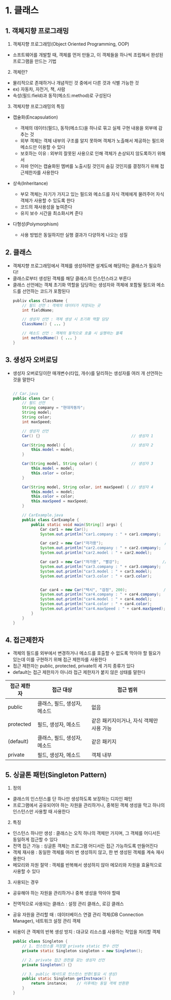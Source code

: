 # 1. 클래스

## 1. 객체지향 프로그래밍

1. 객체지향 프로그래밍(Object Oriented Programming, OOP)
- 소프트웨어를 개발할 때, 객체를 먼저 만들고, 이 객체들을 하나씩 조립해서 완성된 프로그램을 만드는 기법 

2. 객체란?
- 물리적으로 존재하거나 개념적인 것 중에서 다른 것과 식별 가능한 것 
- ex) 자동차, 자전거, 책, 사람
- 속성(필드:field)과 동작(메소드:method)로 구성된다

3. 객체지향 프로그래밍의 특징

- 캡슐화(Encapsulation) 
    - 객체의 데이터(필드), 동작(메소드)을 하나로 묶고 실제 구현 내용을 외부에 감추는 것 
    - 외부 객체는 객체 내부의 구조를 알지 못하며 객체가 노출해서 제공하는 필드와 메소드만 이용할 수 있다
    - 보호하는 이유 : 외부의 잘못된 사용으로 인해 객체가 손상되지 않도록하기 위해서
    - 자바 언어는 캡슐화된 멤버를 노출시킬 것인지 숨길 것인지를 결정하기 위해 접근제한자를 사용한다

- 상속(Inheritance)
    - 부모 객체는 자기가 가지고 있는 필드와 메소드를 자식 객체에게 물려주어 자식 객체가 사용할 수 있도록 한다
    - 코드의 재사용성을 높여준다
    - 유지 보수 시간을 최소화시켜 준다

- 다형성(Polymorphism)
    - 사용 방법은 동일하지만 실행 결과가 다양하게 나오는 성질


## 2. 클래스

- 객체지향 프로그래밍에서 객체를 생성하려면 설계도에 해당하는 클래스가 필요하다!
- 클래스로부터 생성된 객체를 해당 클래스의 인스턴스라고 부른다
- 클래스 선언에는 객체 초기화 역할을 담당하는 생성자와 객체에 포함될 필드와 메소드를 선언하는 코드가 포함된다
    ``` java
    publiv class ClassName {
        // 필드 선언 : 객체의 데이터가 저장되는 곳
        int fieldName;

        // 생성자 선언 : 객체 생성 시 초기화 역할 담당
        ClassName() { ... }

        // 메소드 선언 : 객체의 동작으로 호출 시 실행하는 블록
        int methodName() { ... }
    }

## 3. 생성자 오버로딩

- 생성자 오버로딩이란 매개변수(타입, 개수)를 달리하는 생성자를 여러 개 선언하는 것을 말한다

    ``` java

    // Car.java
    public class Car {
        // 필드 선언
        String company = "현대자동차";
        String model;
        String color;
        int maxSpeed;

        // 생성자 선언
        Car() {}                                        // 생성자 1

        Car(String model) {                             // 생성자 2
            this.model = model;
        }

        Car(String model, String color) {               // 생성자 3
            this.model = model;
            this.color = color;
        }

        Car(String model, String color, int maxSpeed) { // 생성자 4
            this.model = model;
            this.color = color;
            this.maxSpeed = maxSpeed;
        }

        // CarExample.java
        public class CarExample {
            public static void main(String[] args) {
                Car car1 = new Car();                                   // 생성자 1
                System.out.println("car1.company : " + car1.company);

                Car car2 = new Car("자가용");                           // 생성자 2
                System.out.println("car2.company : " + car2.company);
                System.out.println("car2.model : " + car2.model);

                Car car3 = new Car("자가용", "빨강");                   // 생성자 3
                System.out.println("car3.company : " + car3.company);
                System.out.println("car3.model : " + car3.model);
                System.out.println("car3.color : " + car3.color);


                Car car4 = new Car("택시", "검정", 200);                // 생성자 4
                System.out.println("car4.company : " + car4.company);
                System.out.println("car4.model : " + car4.model);
                System.out.println("car4.color : " + car4.color);
                System.out.println("car4.maxSpeed : " + car4.maxSpeed);
            }
        }
    }
    ```

## 4. 접근제한자

- 객체의 필드를 외부에서 변경하거나 메소드를 호출할 수 없도록 막아야 할 필요가 있는데 이를 구현하기 위해 접근 제한자를 사용한다
- 접근 제한자는 public, protected, private의 세 가지 종류가 있다
- default는 접근 제한자가 아니라 접근 제한자가 붙지 않은 상태를 말한다

| 접근 제한자 | 접근 대상 | 접근 범위 |
| ---------- | -------- | --------- |
| public | 클래스, 필드, 생성자, 메소드 | 없음 |
| protected | 필드, 생성자, 메소드 | 같은 패키지이거나, 자식 객체만 사용 가능 | 
| (default) | 클래스, 필드, 생성자, 메소드 | 같은 패키지 |
| private | 필드, 생성자, 메소드 | 객체 내부 |


## 5. 싱글톤 패턴(Singleton Pattern)

1. 정의

- 클래스의 인스턴스를 단 하나만 생성하도록 보장하는 디자인 패턴
- 프로그램에서 공유되어야 하는 자원을 관리하거나, 중복된 객체 생성을 막고 하나의 인스턴스만 사용할 때 사용한다

2. 특징

- 인스턴스 하나만 생성 : 클래스는 오직 하나의 객체만 가지며, 그 객체를 어디서든 동일하게 접근할 수 있다
- 전역 접근 가능 : 싱글톤 객체는 프로그램 어디서든 접근 가능하도록 만들어진다
- 객체 재사용 : 동일한 객체를 여러 번 생성하지 않고, 한 번 생성된 객체를 계속 재사용한다
- 메모리와 자원 절약 : 객체를 반복해서 생성하지 않아 메모리와 자원을 효율적으로 사용할 수 있다

3. 사용되는 경우

- 공유해야 하는 자원을 관리하거나 중복 생성을 막아야 할때

- 전역적으로 사용되는 클래스 : 설정 관리 클래스, 로깅 클래스
- 공유 자원을 관리할 때 : 데이터베이스 연결 관리 객체(DB Connection Manager), 네트워크 설정 관리 객체
- 비용이 큰 객체의 반복 생성 방지 : 대규모 리소스를 사용하는 작업을 처리할 객체

    ``` java
    public class Singleton {
        // 1. 인스턴스를 저장할 private static 변수 선언
        private static Singleton singleton = new Singleton();

        // 2. private 접근 권한을 갖는 생성자 선언
        private Singleton() {}

        // 3. public 메서드로 인스턴스 반환(필요 시 생성)
        public static Singleton getInstnace() {
            return instance;    // 이후에는 동일 객체 반환환
        }
    }